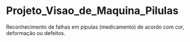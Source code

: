 # Projeto_Visao_de_Maquina_Pilulas
Reconhecimento de falhas em pípulas  (medicamento) de acordo com cor, deformação ou defeitos.
